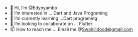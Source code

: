 - 👋 Hi, I’m @Edynyambo
- 👀 I’m interested in ... Dart and Java Programing
- 🌱 I’m currently learning ...Dart programing
- 💞️ I’m looking to collaborate on ... Flutter
- 📫 How to reach me ... Email me @Swahilidocd@gmail.com

<!---
Edynyambo/Edynyambo is a ✨ special ✨ repository because its `README.md` (this file) appears on your GitHub profile.
You can click the Preview link to take a look at your changes.
--->
